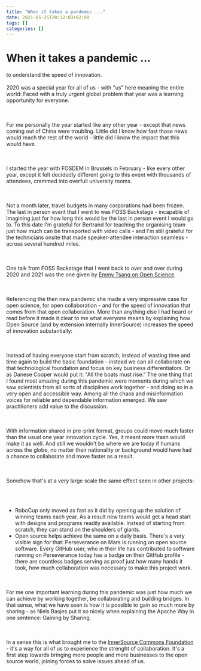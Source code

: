 ```yaml
---
title: "When it takes a pandemic ..."
date: 2021-05-25T20:12:03+02:00
tags: []
categories: []
---
```


# When it takes a pandemic ...


to understand the speed of innovation.
<br><br>
2020 was a special year for all of us - with "us" here meaning the entire world: Faced with a truly urgent global 
problem that year was a learning opportunity for everyone.

<br><br>
For me personally the year started like any other year - except that news coming out of China were troubling. Little 
did I know how fast those news would reach the rest of the world - little did I know the impact that this would have.

<br><br>
I started the year with FOSDEM in Brussels in February - like every other year, except it felt decidedly different 
going to this event with thousands of attendees, crammed into overfull university rooms.

<br><br>
Not a month later, travel budgets in many corporations had been frozen. The last in person event that I went to was 
FOSS Backstage - incapable of imagining just for how long this would be the last in person event I would go to. To this 
date I'm grateful for Bertrand for teaching the organising team just how much can be transported with video calls - and 
I'm still grateful for the technicians onsite that made speaker-attendee interaction seamless - across several hundred 
miles.

<br><br>
One talk from FOSS Backstage that I went back to over and over during 2020 and 2021 was the one given by <a 
href="https://www.youtube.com/watch?v=yA8BH7AfG6o" >Emmy Tsang on Open Science</a>.

<br><br>
Referencing the then new pandemic she made a very impressive case for open science, for open collaboration - and for 
the speed of innovation that comes from that open collaboration. More than anything else I had heard or read before it 
made it clear to me what everyone means by explaining how Open Source (and by extension internally InnerSource) 
increases the speed of innovation substantially:

<br><br>
Instead of having everyone start from scratch, instead of wasting time and time again to build the basic foundation - 
instead we can all collaborate on that technological foundation and focus on key business differentiators. Or as Danese 
Cooper would put it: "All the boats must rise." The one thing that I found most amazing during this pandemic were 
moments during which we saw scientists from all sorts of disciplines work together - and doing so in a very open and 
accessible way. Among all the chaos and misinformation voices for reliable and dependable information emerged. We saw 
practitioners add value to the discussion.

<br><br>
With information shared in pre-print format, groups could move much faster than the usual one year innovation cycle. 
Yes, it meant more trash would make it as well. And still we wouldn't be where we are today if humans across the globe, 
no matter their nationality or background would have had a chance to collaborate and move faster as a result.

<br><br>
Somehow that's at a very large scale the same effect seen in other projects:

<br><br>
<ul>
<li>RoboCup only moved as fast as it did by opening up the solution of winning teams each year. As a result new teams 
would get a head start with designs and programs readily available. Instead of starting from scratch, they can stand on 
the shoulders of giants.
<li>Open source helps achieve the same on a daily basis. There's a very visible sign for that: Perseverance on Mars is 
running on open source software. Every GitHub user, who in their life has contributed to software running on 
Perseverance today has a badge on their GitHub profile - there are countless badges serving as proof just how many 
hands it took, how much collaboration was necessary to make this project work.
</ul>
<br><br>
For me one important learning during this pandemic was just how much we can achieve by working together, be 
collaborating and building bridges. In that sense, what we have seen is how it is possible to gain so much more by 
sharing - as Niels Basjes put it so nicely when explaining the Apache Way in one sentence: Gaining by Sharing.

<br><br>
In a sense this is what brought me to the <a
href="https://innersourcecommons.org">InnerSource Commons Foundation</a> - it's
a way for all of us to experience the strenght of collaboration. It's a first
step towards bringing more people and more businesses to the open source world,
joining forces to solve issues ahead of us.
